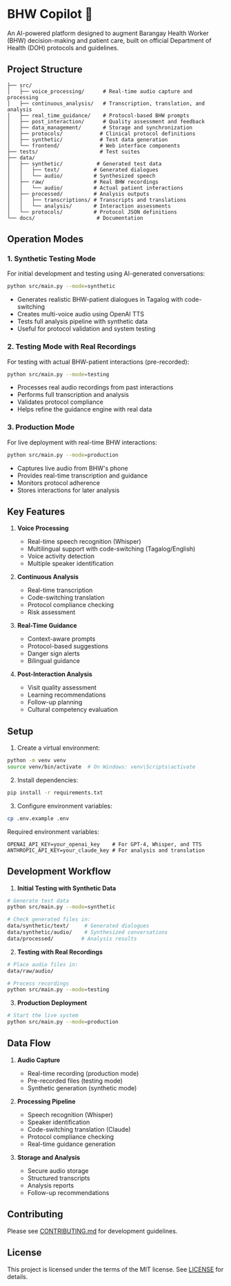 # BHW Copilot 🏥

An AI-powered platform designed to augment Barangay Health Worker (BHW) decision-making and patient care, built on official Department of Health (DOH) protocols and guidelines.

## Project Structure

```
├── src/
│   ├── voice_processing/      # Real-time audio capture and processing
│   ├── continuous_analysis/   # Transcription, translation, and analysis
│   ├── real_time_guidance/    # Protocol-based BHW prompts
│   ├── post_interaction/      # Quality assessment and feedback
│   ├── data_management/       # Storage and synchronization
│   ├── protocols/            # Clinical protocol definitions
│   ├── synthetic/            # Test data generation
│   └── frontend/             # Web interface components
├── tests/                    # Test suites
├── data/
│   ├── synthetic/           # Generated test data
│   │   ├── text/           # Generated dialogues
│   │   └── audio/          # Synthesized speech
│   ├── raw/                # Real BHW recordings
│   │   └── audio/          # Actual patient interactions
│   ├── processed/          # Analysis outputs
│   │   ├── transcriptions/ # Transcripts and translations
│   │   └── analysis/       # Interaction assessments
│   └── protocols/          # Protocol JSON definitions
└── docs/                    # Documentation
```

## Operation Modes

### 1. Synthetic Testing Mode
For initial development and testing using AI-generated conversations:
```bash
python src/main.py --mode=synthetic
```
- Generates realistic BHW-patient dialogues in Tagalog with code-switching
- Creates multi-voice audio using OpenAI TTS
- Tests full analysis pipeline with synthetic data
- Useful for protocol validation and system testing

### 2. Testing Mode with Real Recordings
For testing with actual BHW-patient interactions (pre-recorded):
```bash
python src/main.py --mode=testing
```
- Processes real audio recordings from past interactions
- Performs full transcription and analysis
- Validates protocol compliance
- Helps refine the guidance engine with real data

### 3. Production Mode
For live deployment with real-time BHW interactions:
```bash
python src/main.py --mode=production
```
- Captures live audio from BHW's phone
- Provides real-time transcription and guidance
- Monitors protocol adherence
- Stores interactions for later analysis

## Key Features

1. **Voice Processing**
   - Real-time speech recognition (Whisper)
   - Multilingual support with code-switching (Tagalog/English)
   - Voice activity detection
   - Multiple speaker identification

2. **Continuous Analysis**
   - Real-time transcription
   - Code-switching translation
   - Protocol compliance checking
   - Risk assessment

3. **Real-Time Guidance**
   - Context-aware prompts
   - Protocol-based suggestions
   - Danger sign alerts
   - Bilingual guidance

4. **Post-Interaction Analysis**
   - Visit quality assessment
   - Learning recommendations
   - Follow-up planning
   - Cultural competency evaluation

## Setup

1. Create a virtual environment:
```bash
python -m venv venv
source venv/bin/activate  # On Windows: venv\Scripts\activate
```

2. Install dependencies:
```bash
pip install -r requirements.txt
```

3. Configure environment variables:
```bash
cp .env.example .env
```

Required environment variables:
```
OPENAI_API_KEY=your_openai_key    # For GPT-4, Whisper, and TTS
ANTHROPIC_API_KEY=your_claude_key # For analysis and translation
```

## Development Workflow

1. **Initial Testing with Synthetic Data**
```bash
# Generate test data
python src/main.py --mode=synthetic

# Check generated files in:
data/synthetic/text/     # Generated dialogues
data/synthetic/audio/    # Synthesized conversations
data/processed/         # Analysis results
```

2. **Testing with Real Recordings**
```bash
# Place audio files in:
data/raw/audio/

# Process recordings
python src/main.py --mode=testing
```

3. **Production Deployment**
```bash
# Start the live system
python src/main.py --mode=production
```

## Data Flow

1. **Audio Capture**
   - Real-time recording (production mode)
   - Pre-recorded files (testing mode)
   - Synthetic generation (synthetic mode)

2. **Processing Pipeline**
   - Speech recognition (Whisper)
   - Speaker identification
   - Code-switching translation (Claude)
   - Protocol compliance checking
   - Real-time guidance generation

3. **Storage and Analysis**
   - Secure audio storage
   - Structured transcripts
   - Analysis reports
   - Follow-up recommendations

## Contributing

Please see [CONTRIBUTING.md](CONTRIBUTING.md) for development guidelines.

## License

This project is licensed under the terms of the MIT license. See [LICENSE](LICENSE) for details.

